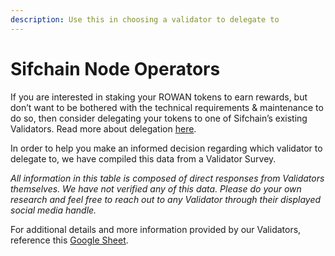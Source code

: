 ```yaml
---
description: Use this in choosing a validator to delegate to
---
```


# Sifchain Node Operators

If you are interested in staking your ROWAN tokens to earn rewards, but don’t want to be bothered with the technical requirements & maintenance to do so, then consider delegating your tokens to one of Sifchain’s existing Validators. Read more about delegation [here](https://docs.sifchain.finance/roles/delegators).

In order to help you make an informed decision regarding which validator to delegate to, we have compiled this data from a Validator Survey.

_All information in this table is composed of direct responses from Validators themselves. We have not verified any of this data. Please do your own research and feel free to reach out to any Validator through their displayed social media handle._

For additional details and more information provided by our Validators, reference this [Google Sheet](https://docs.google.com/spreadsheets/d/1pq_0Ca7IBfUkIiIU8lpzYQ-uUGLbT8NK3SdRoma1KOc/edit?usp=sharing).

